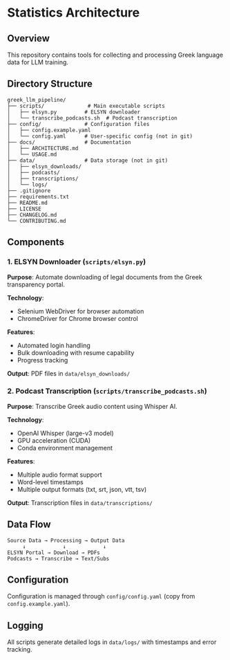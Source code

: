 # Statistics Architecture

## Overview

This repository contains tools for collecting and processing Greek language data for LLM training.

## Directory Structure

```
greek_llm_pipeline/
├── scripts/              # Main executable scripts
│   ├── elsyn.py         # ELSYN downloader
│   └── transcribe_podcasts.sh  # Podcast transcription
├── config/              # Configuration files
│   ├── config.example.yaml
│   └── config.yaml      # User-specific config (not in git)
├── docs/                # Documentation
│   ├── ARCHITECTURE.md
│   └── USAGE.md
├── data/                # Data storage (not in git)
│   ├── elsyn_downloads/
│   ├── podcasts/
│   ├── transcriptions/
│   └── logs/
├── .gitignore
├── requirements.txt
├── README.md
├── LICENSE
├── CHANGELOG.md
└── CONTRIBUTING.md
```

## Components

### 1. ELSYN Downloader (`scripts/elsyn.py`)

**Purpose**: Automate downloading of legal documents from the Greek transparency portal.

**Technology**:
- Selenium WebDriver for browser automation
- ChromeDriver for Chrome browser control

**Features**:
- Automated login handling
- Bulk downloading with resume capability
- Progress tracking

**Output**: PDF files in `data/elsyn_downloads/`

### 2. Podcast Transcription (`scripts/transcribe_podcasts.sh`)

**Purpose**: Transcribe Greek audio content using Whisper AI.

**Technology**:
- OpenAI Whisper (large-v3 model)
- GPU acceleration (CUDA)
- Conda environment management

**Features**:
- Multiple audio format support
- Word-level timestamps
- Multiple output formats (txt, srt, json, vtt, tsv)

**Output**: Transcription files in `data/transcriptions/`

## Data Flow

```
Source Data → Processing → Output Data
     ↓            ↓            ↓
ELSYN Portal → Download → PDFs
Podcasts → Transcribe → Text/Subs
```

## Configuration

Configuration is managed through `config/config.yaml` (copy from `config.example.yaml`).

## Logging

All scripts generate detailed logs in `data/logs/` with timestamps and error tracking.

